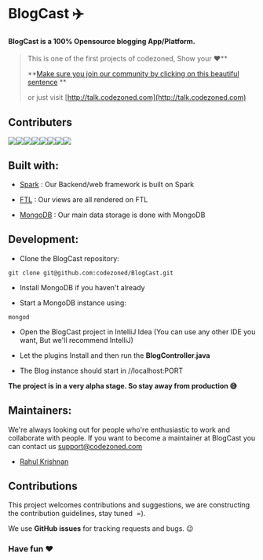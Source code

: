 # BlogCast :airplane:

#### BlogCast is a 100% Opensource blogging App/Platform.

> This is one of the first projects of codezoned, Show your :heart:**
> 
> **[Make sure you join our community by clicking on this beautiful sentence](http://talk.codezoned.com) **
> 
> or just visit [http://talk.codezoned.com](http://talk.codezoned.com)

## Contributers

[![](https://sourcerer.io/fame/ionicc/codezoned/BlogCast/images/0)](https://sourcerer.io/fame/ionicc/codezoned/BlogCast/links/0)[![](https://sourcerer.io/fame/ionicc/codezoned/BlogCast/images/1)](https://sourcerer.io/fame/ionicc/codezoned/BlogCast/links/1)[![](https://sourcerer.io/fame/ionicc/codezoned/BlogCast/images/2)](https://sourcerer.io/fame/ionicc/codezoned/BlogCast/links/2)[![](https://sourcerer.io/fame/ionicc/codezoned/BlogCast/images/3)](https://sourcerer.io/fame/ionicc/codezoned/BlogCast/links/3)[![](https://sourcerer.io/fame/ionicc/codezoned/BlogCast/images/4)](https://sourcerer.io/fame/ionicc/codezoned/BlogCast/links/4)[![](https://sourcerer.io/fame/ionicc/codezoned/BlogCast/images/5)](https://sourcerer.io/fame/ionicc/codezoned/BlogCast/links/5)[![](https://sourcerer.io/fame/ionicc/codezoned/BlogCast/images/6)](https://sourcerer.io/fame/ionicc/codezoned/BlogCast/links/6)[![](https://sourcerer.io/fame/ionicc/codezoned/BlogCast/images/7)](https://sourcerer.io/fame/ionicc/codezoned/BlogCast/links/7)

## Built with:

- [Spark](http://sparkjava.com/) : Our Backend/web framework is built on Spark

- [FTL](https://freemarker.apache.org/) : Our views are all rendered on FTL

- [MongoDB](https://freemarker.apache.org/) : Our main data storage is done with MongoDB

## Development:

- Clone the BlogCast repository:

```
git clone git@github.com:codezoned/BlogCast.git
```

- Install MongoDB if you haven't already

- Start a MongoDB instance using:

```
mongod
```

- Open the BlogCast project in IntelliJ Idea (You can use any other IDE you want, But we'll recommend IntelliJ)

- Let the plugins Install and then run the **BlogController.java**

- The Blog instance should start in //localhost:PORT

**The project is in a very alpha stage. So stay away from production :sweat_smile:**

## Maintainers:

We're always looking out for people who're enthusiastic to work and collaborate with people. If you want to become a maintainer at BlogCast you can contact us support@codezoned.com

- [Rahul Krishnan](https://github.com/rahulkrishnan221)

## Contributions

This project welcomes contributions and suggestions, we are constructing the contribution guidelines, stay tuned  =).

We use **GitHub issues** for tracking requests and bugs. :wink:

### Have fun :heart:
